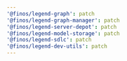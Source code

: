 ```yaml
---
'@finos/legend-graph': patch
'@finos/legend-graph-manager': patch
'@finos/legend-server-depot': patch
'@finos/legend-model-storage': patch
'@finos/legend-sdlc': patch
'@finos/legend-dev-utils': patch
---
```

